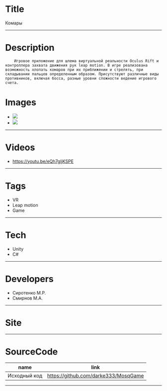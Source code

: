 # Title
Комары

---

# Description

        Игровое приложение для шлема виртуальной реальности Oculus Rift и контроллера захвата движения рук leap motion. В игре реализована возможность хлопать комаров при их приближении и стрелять, при складывании пальцев определенным образом. Присутствуют различные виды противников, включая босса, разные уровни сложности ведение игрового счета.
# Images
* ![](https://files.rtuitlab.ru/landing_src/komari/1.png)
* ![](https://files.rtuitlab.ru/landing_src/komari/2.png)
---

# Videos
* https://youtu.be/eQh7gIjKSPE
---

# Tags
* VR
* Leap motion
* Game
---
# Tech
* Unity
* C#

---
# Developers
* Сиротенко М.Р.
* Смирнов М.А.
---
# Site
---
# SourceCode
| name                         | link                                      |
| ---------------------------- | ----------------------------------------- |
|Исходный код                  |https://github.com/darke333/MosqGame       |
---
